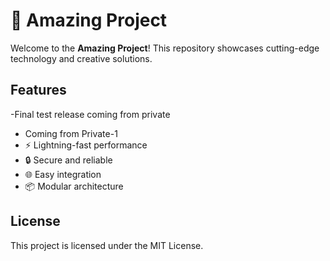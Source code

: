 # 🚀 Amazing Project

Welcome to the **Amazing Project**! This repository showcases cutting-edge technology and creative solutions.

## Features
-Final test release coming from private
- Coming from Private-1
- ⚡ Lightning-fast performance
- 🔒 Secure and reliable
- 🌐 Easy integration
- 📦 Modular architecture

## License

This project is licensed under the MIT License.
